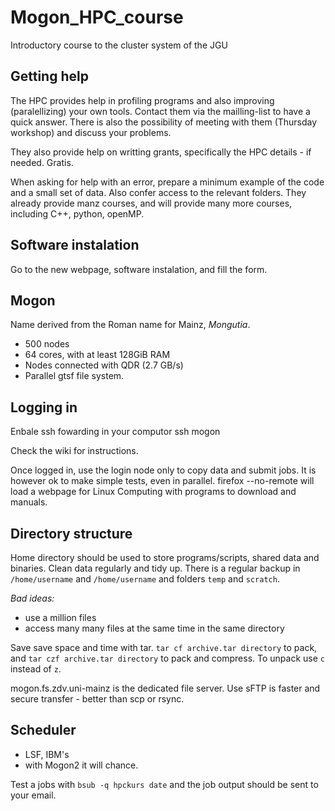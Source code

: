 # Mogon_HPC_course
Introductory course to the cluster system of the JGU

## Getting help
The HPC provides help in profiling programs and also improving (paralellizing) your own tools. Contact them via the mailling-list to have a quick answer. There is also the possibility of meeting with them (Thursday workshop) and discuss your problems.

They also provide help on writting grants, specifically the HPC details - if needed. Gratis. 

When asking for help with an error, prepare a minimum example of the code and a small set of data. Also confer access to the relevant folders.
They already provide manz courses, and will provide many more courses, including C++, python, openMP.

## Software instalation
Go to the new webpage, software instalation, and fill the form.

## Mogon
Name derived from the Roman name for Mainz, *Mongutia*.
- 500 nodes
- 64 cores, with at least 128GiB RAM
- Nodes connected with QDR (2.7 GB/s)
- Parallel gtsf file system.

## Logging in
Enbale ssh fowarding in your computor
ssh mogon

Check the wiki for instructions.

Once logged in, use the login node only to copy data and submit jobs. It is however ok to make simple tests, even in parallel.
firefox --no-remote will load a webpage for Linux Computing with programs to download and manuals.

## Directory structure
Home directory should be used to store programs/scripts, shared data and binaries. Clean data regularly and tidy up.
There is a regular backup in `/home/username` and `/home/username` and folders `temp` and `scratch`.

*Bad ideas:*
- use a million files
- access many many files at the same time in the same directory

Save save space and time with tar. `tar cf archive.tar directory` to pack, and `tar czf archive.tar directory` to pack and compress. To unpack use `c` instead of `z`.

mogon.fs.zdv.uni-mainz is the dedicated file server. Use sFTP is faster and secure transfer - better than scp or rsync.


## Scheduler
- LSF, IBM's
- with Mogon2 it will chance.

Test a jobs with `bsub -q hpckurs date` and the job output should be sent to your email.
